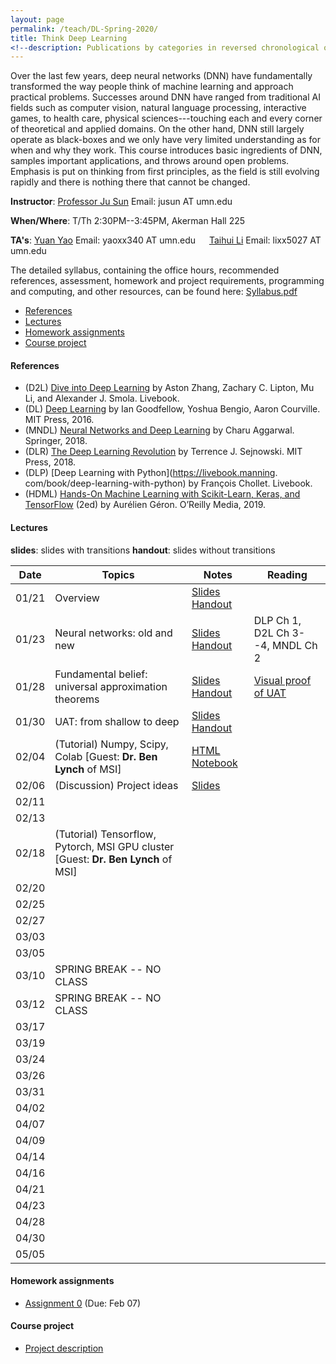 ```yaml
---
layout: page
permalink: /teach/DL-Spring-2020/
title: Think Deep Learning
<!--description: Publications by categories in reversed chronological order. -->
---
```


Over the last few years, deep neural networks (DNN) have fundamentally transformed the way people think of machine learning and approach practical problems. Successes around DNN have ranged from traditional AI fields such as computer vision, natural language processing, interactive games, to health care, physical sciences---touching each and every corner of theoretical and applied domains. On the other hand, DNN still largely operate as black-boxes and we only have very limited understanding as for when and why they work. This course introduces basic ingredients of DNN, samples important applications, and throws around open problems. Emphasis is put on thinking from first principles, as the field is still evolving rapidly and there is nothing there that cannot be changed.

**Instructor**: [Professor Ju Sun](https://sunju.org/)  Email: jusun AT umn.edu

**When/Where**: T/Th 2:30PM--3:45PM, Akerman Hall 225

**TA's**: [Yuan Yao](https://myaccount.umn.edu/lookup?SET_INSTITUTION=&UID=yaoxx340)  Email: yaoxx340 AT umn.edu   &emsp;    [Taihui Li](https://myaccount.umn.edu/lookup?SET_INSTITUTION=&UID=lixx5027) Email: lixx5027 AT umn.edu

The detailed syllabus, containing the office hours, recommended references, assessment, homework and project requirements, programming and computing, and other resources, can be found here: [Syllabus.pdf](Syllabus.pdf)

<!-- **Target**: Graduate and advanced undergrad students. Registration is based on permission from the instructor. If you're interested, please email Prof. Sun (jusun AT umn.edu) and describe your academic standing, relevant course experience, and research experience if any. -->

<!-- **No Panic**: <span style="color:red"> The enrollment has reached the cap. </span> While we're maintaining a waiting list, and may decide to increase the cap later, there's no guarantee. We're likely to re-run the course in fall 2020 and to make the course regular in the near future, and so please consider next iterations if you're not in. -->

<!-- **Prerequisite**: Introduction to machine learning or equivalent. Maturity in linear algebra, calculus, and basic probability is assumed. Familiarity with Python (esp. numpy, scipy) is necessary to complete the homework assignments and final projects.   -->

- [References](#references)
- [Lectures](#lectures)
- [Homework assignments](#homework-assignments)
- [Course project](#course-project)

#### References
- (D2L)  [Dive into Deep Learning](https://d2l.ai/) by Aston Zhang, Zachary C. Lipton,  Mu Li, and Alexander J. Smola. Livebook.
- (DL)  [Deep Learning](https://www.deeplearningbook.org/) by Ian Goodfellow, Yoshua Bengio, Aaron Courville. MIT Press, 2016.
- (MNDL) [Neural Networks and Deep Learning](https://www.springer.com/gp/book/9783319944623) by Charu Aggarwal. Springer, 2018.
- (DLR) [The Deep Learning Revolution](https://mitpress.mit.edu/books/deep-learning-revolution) by Terrence J. Sejnowski. MIT Press, 2018.
- (DLP) [Deep Learning with Python](https://livebook.manning.
com/book/deep-learning-with-python) by François Chollet. Livebook.
- (HDML) [Hands-On Machine Learning with Scikit-Learn, Keras, and TensorFlow](https://www.oreilly.com/library/view/hands-on-machine-learning/9781492032632/) (2ed) by Aurélien Géron. O’Reilly Media, 2019.

#### Lectures
**slides**: slides with transitions
**handout**: slides without transitions  

| Date  | Topics                                                                            | Notes                                                                    | Reading                                                                    |
|:-----:| --------------------------------------------------------------------------------- | ------------------------------------------------------------------------ | -------------------------------------------------------------------------- |
| 01/21 | Overview                                                                          | [Slides](lecture-01-21-slides.pdf)  [Handout](lecture-01-21-handout.pdf) |                                                                            |
| 01/23 | Neural networks: old and new                                                      | [Slides](lecture-01-23-slides.pdf)  [Handout](lecture-01-23-handout.pdf) | DLP Ch 1, D2L Ch 3--4, MNDL Ch 2                                           |
| 01/28 | Fundamental belief: universal approximation theorems                              | [Slides](lecture-01-28-slides.pdf)  [Handout](lecture-01-28-handout.pdf) | [Visual proof of UAT](http://neuralnetworksanddeeplearning.com/chap4.html) |
| 01/30 | UAT: from shallow to deep                                                         | [Slides](lecture-01-30-slides.pdf)  [Handout](lecture-01-30-handout.pdf) |                                                                            |
| 02/04 | (Tutorial) Numpy, Scipy, Colab [Guest: **Dr. Ben Lynch** of MSI]                  | [HTML](ColabNumPySciPy.html)  [Notebook](ColabNumPySciPy.ipynb)     |                                                                            |
| 02/06 | (Discussion) Project ideas                                                        | [Slides](lecture-02-06-slides.pdf)                                                  |                                                                            |
| 02/11 |                                                                                   |                                                                          |                                                                            |
| 02/13 |                                                                                   |                                                                          |                                                                            |
| 02/18 | (Tutorial) Tensorflow, Pytorch, MSI GPU cluster [Guest: **Dr. Ben Lynch** of MSI] |                                                                          |                                                                            |
| 02/20 |                                                                                   |                                                                          |                                                                            |
| 02/25 |                                                                                   |                                                                          |                                                                            |
| 02/27 |                                                                                   |                                                                          |                                                                            |
| 03/03 |                                                                                   |                                                                          |                                                                            |
| 03/05 |                                                                                   |                                                                          |                                                                            |
| 03/10 | SPRING BREAK   -- NO CLASS                                                        |                                                                          |                                                                            |
| 03/12 | SPRING BREAK  -- NO CLASS                                                         |                                                                          |                                                                            |
| 03/17 |                                                                                   |                                                                          |                                                                            |
| 03/19 |                                                                                   |                                                                          |                                                                            |
| 03/24 |                                                                                   |                                                                          |                                                                            |
| 03/26 |                                                                                   |                                                                          |                                                                            |
| 03/31 |                                                                                   |                                                                          |                                                                            |
| 04/02 |                                                                                   |                                                                          |                                                                            |
| 04/07 |                                                                                   |                                                                          |                                                                            |
| 04/09 |                                                                                   |                                                                          |                                                                            |
| 04/14 |                                                                                   |                                                                          |                                                                            |
| 04/16 |                                                                                   |                                                                          |                                                                            |
| 04/21 |                                                                                   |                                                                          |                                                                            |
| 04/23 |                                                                                   |                                                                          |                                                                            |
| 04/28 |                                                                                   |                                                                          |                                                                            |
| 04/30 |                                                                                   |                                                                          |                                                                            |
| 05/05 |                                                                                   |                                                                          |                                                                            |


#### Homework assignments
- [Assignment 0](HW0.pdf) (Due: Feb 07)


#### Course project
- [Project description](lecture-02-06-slides.pdf)

<!-- #### Tentative topics to cover: -->

<!-- - Course overview
- Neural networks: old and new
- Fundamental belief: universal approximation theorem
- Numerical optimization with math: optimization with gradient descent and beyond
- Numerical optimization without math: auto-differentiation and differential programming
- Working with images: convolutional neural networks
- Working with images: recognition, detection, segmentation
- To train or not? scattering transforms
- Working with sequences: recurrent neural networks
- Learning probability distributions: generative adversarial networks
- Learning representation without labels: dictionary learning and autoencoders
- Gaming time: deep reinforcement learning

<!-- #### Tentative discussion sessions: -->

<!-- - Python, Numpy, and Google Cloud/Colab
- Project ideas
- Tensorflow 2.0 and Pytorch
- Backpropagation and computational tricks
- Research ideas -->
